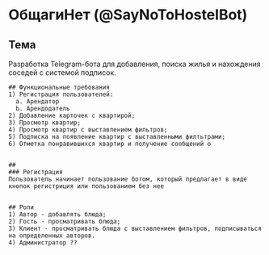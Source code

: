 # ОбщагиНет (@SayNoToHostelBot)

## Тема
Разработка Telegram-бота для добавления, поиска жилья и нахождения соседей с системой подписок.


```
## Функциональные требования
1) Регистрация пользователей:
  a. Арендатор
  b. Арендодатель
2) Добавление карточек с квартирой;
3) Просмотр квартир;
4) Просмотр квартир с выставлением фильтров;
5) Подписка на появление квартир с выставленными филтьтрами;
6) Отметка понравившихся квартир и получение сообщений о


## 
### Регистрация
Пользователь начинает пользование ботом, который предлагает в виде кнопок регистриция или пользованием без нее


## Роли
1) Автор - добавлять блюда;
2) Гость - просматривать блюда;
3) Клиент - просматривать блюда с выставлением фильтров, подписываться на определенных авторов.
4) Администратор ??
```